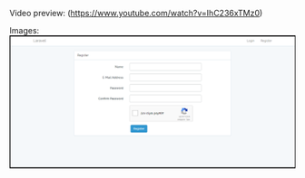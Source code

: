 Video preview: (https://www.youtube.com/watch?v=IhC236xTMz0)


Images: 
![alt text](https://github.com/NikosDev/Laravel-Authentication/blob/master/1.PNG)

